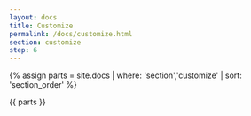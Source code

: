 ```yaml
---
layout: docs
title: Customize
permalink: /docs/customize.html
section: customize
step: 6
---
```


{% assign parts = site.docs | where: 'section','customize' | sort: 'section_order' %}

{{ parts }}